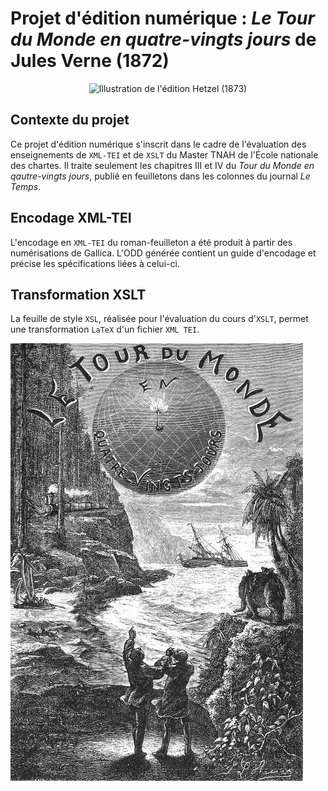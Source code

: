 # Projet d'édition numérique : _Le Tour du Monde en quatre-vingts jours_ de Jules Verne (1872)

<p align="center">
  <img "edition_hetzel_1873.jp" alt="Illustration de l'édition Hetzel (1873)">
</p>

## Contexte du projet
Ce projet d'édition numérique s'inscrit dans le cadre de l'évaluation des enseignements de `XML-TEI` et de `XSLT` du Master TNAH de l'École nationale des chartes. Il traite seulement les chapitres III et IV du _Tour du Monde en qautre-vingts jours_, publié en feuilletons dans les colonnes du journal _Le Temps_.

## Encodage XML-TEI
L'encodage en `XML-TEI` du roman-feuilleton a été produit à partir des numérisations de Gallica. L'ODD générée contient un guide d'encodage et précise les spécifications liées à celui-ci.

## Transformation XSLT
La feuille de style ```XSL```, réalisée pour l'évaluation du cours d'```XSLT```, permet une transformation `LaTeX` d'un fichier ```XML TEI```. 


![Illustration de l'édition Hetzel (1873)](edition_hetzel_1873.jpg "Illustration de l'édition Hetzel (1873)")

